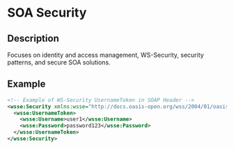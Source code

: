 # SOA Security

## Description
Focuses on identity and access management, WS-Security, security patterns, and secure SOA solutions.

## Example
```xml
<!-- Example of WS-Security UsernameToken in SOAP Header -->
<wsse:Security xmlns:wsse="http://docs.oasis-open.org/wss/2004/01/oasis-200401-wss-wssecurity-secext-1.0.xsd">
  <wsse:UsernameToken>
    <wsse:Username>user1</wsse:Username>
    <wsse:Password>password123</wsse:Password>
  </wsse:UsernameToken>
</wsse:Security>
```
